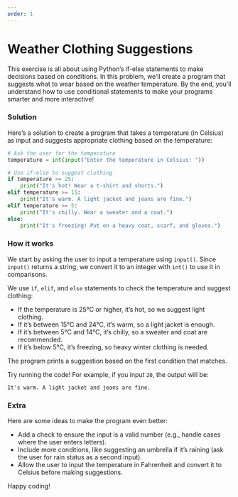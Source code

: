 ```yaml
---
order: 1
---
```


# Weather Clothing Suggestions

This exercise is all about using Python’s if-else statements to make decisions based on conditions. In this problem, we’ll create a program that suggests what to wear based on the weather temperature. By the end, you’ll understand how to use conditional statements to make your programs smarter and more interactive!

### Solution

Here’s a solution to create a program that takes a temperature (in Celsius) as input and suggests appropriate clothing based on the temperature:

```python
# Ask the user for the temperature
temperature = int(input("Enter the temperature in Celsius: "))

# Use if-else to suggest clothing
if temperature >= 25:
    print("It's hot! Wear a t-shirt and shorts.")
elif temperature >= 15:
    print("It's warm. A light jacket and jeans are fine.")
elif temperature >= 5:
    print("It's chilly. Wear a sweater and a coat.")
else:
    print("It's freezing! Put on a heavy coat, scarf, and gloves.")
```

### How it works

We start by asking the user to input a temperature using `input()`. Since `input()` returns a string, we convert it to an integer with `int()` to use it in comparisons.

We use `if`, `elif`, and `else` statements to check the temperature and suggest clothing:

- If the temperature is 25°C or higher, it’s hot, so we suggest light clothing.
- If it’s between 15°C and 24°C, it’s warm, so a light jacket is enough.
- If it’s between 5°C and 14°C, it’s chilly, so a sweater and coat are recommended.
- If it’s below 5°C, it’s freezing, so heavy winter clothing is needed.

The program prints a suggestion based on the first condition that matches.

Try running the code! For example, if you input `20`, the output will be:

```
It's warm. A light jacket and jeans are fine.
```

### Extra

Here are some ideas to make the program even better:

- Add a check to ensure the input is a valid number (e.g., handle cases where the user enters letters).
- Include more conditions, like suggesting an umbrella if it’s raining (ask the user for rain status as a second input).
- Allow the user to input the temperature in Fahrenheit and convert it to Celsius before making suggestions.

Happy coding!
